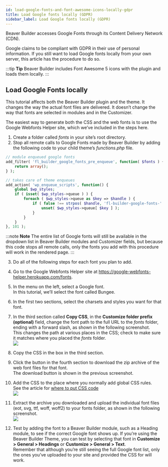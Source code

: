 ```yaml
---
id: load-google-fonts-and-font-awesome-icons-locally-gdpr
title: Load Google fonts locally (GDPR)
sidebar_label: Load Google fonts locally (GDPR)
---
```


Beaver Builder accesses Google Fonts through its Content Delivery Network (CDN). 

Google claims to be compliant with GDPR in their use of personal information. If you still want to load Google fonts locally from your own server, this article has the procedure to do so.

:::tip **Tip**
Beaver Builder includes Font Awesome 5 icons with the plugin and loads them locally.
:::

## Load Google Fonts locally

This tutorial affects both the Beaver Builder plugin and the theme. It changes
the way the actual font files are delivered. It doesn’t change the way that
fonts are selected in modules and in the Customizer.

The easiest way to generate both the CSS and the web fonts is to use the
Google Webfonts Helper site, which we’ve included in the steps here.

  1. Create a folder called _fonts_ in your site’s root directory.
  2. Stop all remote calls to Google Fonts made by Beaver Builder by adding the following code to your child theme’s _functions.php_ file.  

```php
// module enqueued google fonts
add_filter( 'fl_builder_google_fonts_pre_enqueue', function( $fonts ) {
    return array();
} );
```

```php
// takes care of theme enqueues
add_action( 'wp_enqueue_scripts', function() {
    global $wp_styles;
    if ( isset( $wp_styles->queue ) ) {
        foreach ( $wp_styles->queue as $key => $handle ) {
            if ( false !== strpos( $handle, 'fl-builder-google-fonts-' ) ) {
                unset( $wp_styles->queue[ $key ] );
            }
        }
    }
}, 101 );
```

:::note **Note**
The entire list of Google fonts will still be available in the
dropdown list in Beaver Builder modules and Customizer fields, but because
this code stops all remote calls, only the fonts you add with this procedure
will work in the rendered page.
:::

  3. Do all of the following steps for each font you plan to add.
  4. Go to the Google Webfonts Helper site at <https://google-webfonts-helper.herokuapp.com/fonts>.
  5. In the menu on the left, select a Google font.  
In this tutorial, we’ll select the font called Bungee.

  6. In the first two sections, select the charsets and styles you want for that font.
  7. In the third section called **Copy CSS**, in the **Customize folder prefix (optional)** field, change the font path to the full URL to the _fonts_ folder, ending with a forward slash, as shown in the following screenshot.   
This changes the path at various places in the CSS; check to make sure it
matches where you placed the _fonts_ folder.  
![](/img/general-load-fonts-locally.png)

  8. Copy the CSS in the box in the third section.
  9. Click the button in the fourth section to download the zip archive of the web font files for that font.  
The download button is shown in the previous screenshot.

  10. Add the CSS to the place where you normally add global CSS rules.  
See the article for [where to put CSS
code](/beaver-builder/styles/code/custom-css.md)  
![](/img/general-load-fonts-locally-css.png)

  11. Extract the archive you downloaded and upload the individual font files (eot, svg, ttf, woff, woff2) to your fonts folder, as shown in the following screenshot.  
![](/img/general-load-fonts-locally-upload.png)

  12. Test by adding the font to a Beaver Builder module, such as a Heading module, to see if the correct Google font shows up. If you’re using the Beaver Builder Theme, you can test by selecting that font in **Customize > General > Headings** or **Customize > General > Text**.  
Remember that although you’re still seeing the full Google font list, only the
ones you’ve uploaded to your site and provided the CSS for will work.
